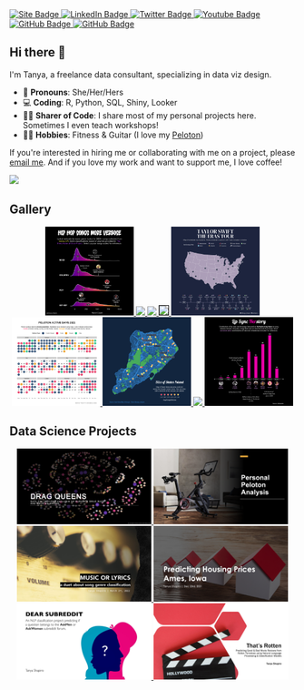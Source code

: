 

<div id="badges">
   <a href="https://www.tanyaviz.com" target="_blank">
    <img src="https://img.shields.io/badge/tanyaviz.com-black?style=for-the-badge&logo=internet&logoColor=white" alt="Site Badge"/>
  </a>
  <a href="https://www.linkedin.com/in/shapirotanya/" target="_blank">
    <img src="https://img.shields.io/badge/LinkedIn-black?style=for-the-badge&logo=linkedin&logoColor=white" alt="LinkedIn Badge"/>
  </a>
  <a href="https://twitter.com/tanya_shapiro" target="_blank">
    <img src="https://img.shields.io/badge/Twitter-black?style=for-the-badge&logo=twitter&logoColor=white" alt="Twitter Badge"/>
  </a>
  <a href="https://fosstodon.org/@tanya_shapiro" target="_blank">
    <img src="https://img.shields.io/badge/Mastodon-black?style=for-the-badge&logo=mastodon&logoColor=white" alt="Youtube Badge"/>
  </a>
  <a href="https://github.com/tashapiro" target="_blank">
    <img src="https://img.shields.io/badge/Github-black?style=for-the-badge&logo=github&logoColor=white" alt="GitHub Badge"/>
  </a>
  <a href="mailto: shapiro.tan@gmail.com" target="_blank">
    <img src="https://img.shields.io/badge/Email-black?style=for-the-badge&logo=gmail&logoColor=white" alt="GitHub Badge"/>
  </a>
</div>

Hi there 👋 
---

I'm Tanya, a freelance data consultant, specializing in data viz design. 

- :rainbow: **Pronouns**: She/Her/Hers 
- :computer: **Coding**: R, Python, SQL, Shiny, Looker
- 👩‍🏫 **Sharer of Code**: I share most of my personal projects here. Sometimes I even teach workshops! 
- :biking_woman: **Hobbies**: Fitness & Guitar (I love my [Peloton](https://github.com/tashapiro/peloton-stats))

If you're interested in hiring me or collaborating with me on a project, please [email me](mailto:shapiro.tan@gmail.com). And if you love my work and want to support me, I love coffee!


<a href="https://www.buymeacoffee.com/tanyashapiro" target="_blank">
<img src="https://uc80e5ba3058c2d15b2a77972a8b.previews.dropboxusercontent.com/p/thumb/AB5QmT929AXlHCBcWxp1bXBpTBJXT9uEuBiF4FJvHf3PRrCMu5DS33QqLOeBWIa7ggrau55DV-hDQchGsl2cocgwXqDL9vgjk_1I3U2OolHWDGtQ5HZMK0F7obuEGg0UqEtvzXe5P5heQC-OpA3bUvTXCRy4bABqqvlDQaOhd05ux1BXAA8_4aoDy0Ky_JtxYHl9csg7DWde_OvaVaYmHO0Hxub3nl2MuQF3Cm9mFIJnEOa04BXKPe2Qz5wtFIzUafRfSksFJvATFN_t6DVtyrUW7rgdQj5lfqVqlV2oCu3hYZltaKn3DRUwRu0LTIM5G6Dnae91Mrli5JteabguGhA2wJOwORCKMeMPUnjDR_uU9KZ5-tx3pkqHOp0HgdljznY/p.png" width="150" style="margin-top:5">
</a>



Gallery
---
<p align= "center">
  <a href="https://github.com/tashapiro/predicting-song-music-genre/blob/main/code/lyrical-verbosity.R"> 
  <img src="https://github.com/tashapiro/predicting-song-music-genre/blob/main/plots/verbosity.png" width="31%" /> 
        </a>
     <a href="https://github.com/tashapiro/TidyTuesday/blob/master/2022/W10/erasmus-mobility.R"> 
  <img src="https://github.com/tashapiro/TidyTuesday/blob/master/2022/W10/erasmus.jpeg" width="31%" /> 
        </a>
     <a href="https://github.com/tashapiro/horror-movies"> 
  <img src="https://github.com/tashapiro/horror-movies/blob/main/plots/bar-plot.png" width="31%" /> 
    <a href="https://github.com/tashapiro/tanya-data-viz/blob/main/fifa-world-cup/fifa-world-cup.R"> 
    <img style="border:1px solid black" src="https://github.com/tashapiro/tanya-data-viz/blob/main/fifa-world-cup/fifa.png" width="31%" /> 
  </a>
   <a href="https://github.com/tashapiro/peloton-stats/blob/main/code/peloton-active-days-calendar.R"> 
    <img src="https://github.com/tashapiro/30DayMapChallenge/blob/main/2022/D1-Points-TSwift/map-taylor-swift.jpeg" width="31%" /> 
  </a>
  <a href="https://github.com/tashapiro/peloton-stats/blob/main/code/peloton-active-days-calendar.R"> 
    <img src="https://github.com/tashapiro/peloton-stats/blob/main/images/peloton-active-days.png" width="31%" /> 
  </a>
   <a href="https://github.com/tashapiro/30DayMapChallenge/blob/main/2021/staten_island/staten_island_pizza.R"> 
    <img src="https://github.com/tashapiro/30DayMapChallenge/blob/main/2021/staten_island/staten-island-pizzeria.png" width="31%" /> 
  </a>
  <a href="https://github.com/tashapiro/TidyTuesday/blob/master/2022/W40/iphone-apps.R"> 
    <img src="https://github.com/tashapiro/TidyTuesday/blob/master/2022/W40/iphone-plot.png" width="31%" /> 
  <a href="https://github.com/tashapiro/drag-race"> 
    <img src="https://github.com/tashapiro/drag-race/blob/main/images/plots/lip-sync-herstory.png" width="31%" /> 
   </a>
  
  

Data Science Projects
--- 

<p align="center">
 <a href="https://github.com/tashapiro/drag-race"> <img src="/images/ds-projects/drag-queens.png" width="47%" /> </a>
  <a href="https://github.com/tashapiro/peloton-stats"> <img src="/images/ds-projects/peloton-analysis.png" width="47%" /> </a>
  <a href="https://github.com/tashapiro/predicting-song-music-genre"> <img src="/images/ds-projects/music-or-lyrics.png" width="47%" /> </a>
  <a href = "https://github.com/tashapiro/predicting-housing-prices"> <img src="/images/ds-projects/ames-housing.jpg" width="47%" />  </a>
  <a href = "https://github.com/tashapiro/subreddit-askwomen-askmen"><img src="/images/ds-projects/dear-subreddit.jpg" width="47%" /> </a>
  <a href = "https://github.com/tashapiro/nlp-rotten-tomatoes"><img src="/images/ds-projects/rotten-tomatoes.jpg" width="47%" /></a>
</p>

